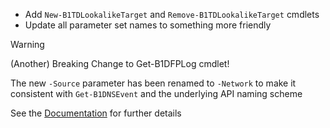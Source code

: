- Add `New-B1TDLookalikeTarget` and `Remove-B1TDLookalikeTarget` cmdlets
- Update all parameter set names to something more friendly
> [!WARNING]  
> (Another) Breaking Change to Get-B1DFPLog cmdlet!
>
> The new `-Source` parameter has been renamed to `-Network` to make it consistent with `Get-B1DNSEvent` and the underlying API naming scheme
>
> See the <a href="https://ibps.readthedocs.io/en/dev/Functions/BloxOne%20DDI/Get-B1DFPLog/">Documentation</a> for further details
